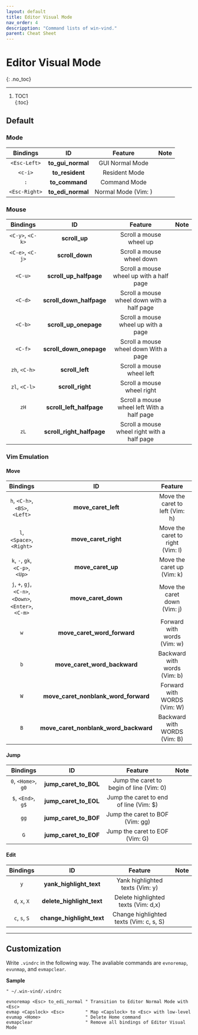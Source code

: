 ```yaml
---
layout: default
title: Editor Visual Mode
nav_order: 4
descripption: "Command lists of win-vind."
parent: Cheat Sheet
---
```


# Editor Visual Mode
{: .no_toc}  

<hr>

1. TOC1  
{:toc}

## Default

### Mode

|Bindings|ID|Feature|Note|
|:---:|:---:|:---:|:---|
|`<Esc-Left>`|**to_gui_normal**|GUI Normal Mode||
|`<c-i>`|**to_resident**|Resident Mode||
|`:`|**to_command**|Command Mode||
|`<Esc-Right>`|**to_edi_normal**|Normal Mode (Vim: <Esc>)||

### Mouse

|Bindings|ID|Feature|Note|
|:---:|:---:|:---:|:---|
|`<C-y>`, `<C-k>`|**scroll_up**|Scroll a mouse wheel up||
|`<C-e>`, `<C-j>`|**scroll_down**|Scroll a mouse wheel down||
|`<C-u>`|**scroll_up_halfpage**|Scroll a mouse wheel up with a half page||
|`<C-d>`|**scroll_down_halfpage**|Scroll a mouse wheel down with a half page||
|`<C-b>`|**scroll_up_onepage**|Scroll a mouse wheel up with a page||
|`<C-f>`|**scroll_down_onepage**|Scroll a mouse wheel down With a page||
|`zh`, `<C-h>`|**scroll_left**|Scroll a mouse wheel left||
|`zl`, `<C-l>`|**scroll_right**|Scroll a mouse wheel right||
|`zH`|**scroll_left_halfpage**|Scroll a mouse wheel left With a half page||
|`zL`|**scroll_right_halfpage**|Scroll a mouse wheel right with a half page||

### Vim Emulation
#### Move

|Bindings|ID|Feature|Note|
|:---:|:---:|:---:|:---|
|`h`, `<C-h>`, `<BS>`, `<Left>`|**move_caret_left**|Move the caret to left (Vim: h)||
|`l`, `<Space>`, `<Right>`|**move_caret_right**|Move the caret to right (Vim: l)||
|`k`, `-`, `gk`, `<C-p>`, `<Up>`|**move_caret_up**|Move the caret up (Vim: k)||
|`j`, `+`, `gj`, `<C-n>`, `<Down>`, `<Enter>`, `<C-m>`|**move_caret_down**|Move the caret down (Vim: j)||
|`w`|**move_caret_word_forward**|Forward with words (Vim: w)||
|`b`|**move_caret_word_backward**|Backward with words (Vim: b)||
|`W`|**move_caret_nonblank_word_forward**|Forward with WORDS (Vim: W)||
|`B`|**move_caret_nonblank_word_backward**|Backward with WORDS (Vim: B)||

#### Jump

|Bindings|ID|Feature|Note|
|:---:|:---:|:---:|:---|
|`0`, `<Home>`, `g0`|**jump_caret_to_BOL**|Jump the caret to begin of line (Vim: 0)||
|`$`, `<End>`, `g$`|**jump_caret_to_EOL**|Jump the caret to end of line (Vim: $)||
|`gg`|**jump_caret_to_BOF**|Jump the caret to BOF (Vim: gg)||
|`G`|**jump_caret_to_EOF**|Jump the caret to EOF (Vim: G)||

#### Edit

|Bindings|ID|Feature|Note|
|:---:|:---:|:---:|:---|
|`y`|**yank_highlight_text**|Yank highlighted texts (Vim: y)||
|`d`, `x`, `X`|**delete_highlight_text**|Delete highlighted texts (Vim: d,x)||
|`c`, `s`, `S`|**change_highlight_text**|Change highlighted texts (Vim: c, s, S)||

<hr>

## Customization

Write `.vindrc` in the following way. The avaliable commands are `evnoremap`, `evunmap`, and `evmapclear`.

**Sample**
```vim
" ~/.win-vind/.vindrc

evnoremap <Esc> to_edi_normal " Transition to Editor Normal Mode with <Esc>
evmap <Capslock> <Esc>        " Map <Capslock> to <Esc> with low-level
evumap <Home>                 " Delete Home command
evmapclear                    " Remove all bindings of Editor Visual Mode
```

<br>
<br>
<br>
<br>
